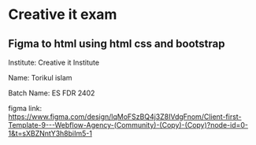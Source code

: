 # Creative it exam
## Figma to html using html css and bootstrap
Institute: Creative it Institute

Name: Torikul islam

Batch Name: ES FDR 2402

figma link: https://www.figma.com/design/lqMoFSzBQ4j3Z8IVdgFnom/Client-first-Template-9---Webflow-Agency-(Community)-(Copy)-(Copy)?node-id=0-1&t=sXBZNntY3h8biIm5-1